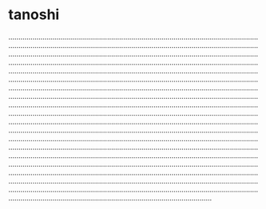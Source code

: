 # tanoshi

.........................................................................................................................................................................................................................................................................................................................................................................................................................................................................................................................................................................................................................................................................................................................................................................................................................................................................................................................................................................................................................................................................................................................................................................................................................................................................................................................................................................................................................................................................................................................................................................................................................................................................................................................................................................................................................................................................................................................................................................................................................................................................................................................................................................................................................................................................................................................................................................................................................................................................................................................................................